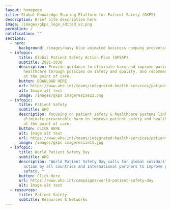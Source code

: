 ```yaml
---
layout: homepage
title: Global Knowledge Sharing Platform for Patient Safety (GKPS)
description: Brief site description here
image: /images/gkps_logo_edited_v2.png
permalink: /
notification: ""
sections:
  - hero:
      background: /images/navy blue animated business company presentation video (9).gif
  - infopic:
      title: Global Patient Safety Action Plan (GPSAP)
      subtitle: 2021-2030
      description: Provide guidance to eliminate harm and improve patient safety in
        healthcare through policies on safety and quality, and recommendations
        at the point of care.
      button: DOWNLOAD HERE
      url: https://www.who.int/teams/integrated-health-services/patient-safety/policy/global-patient-safety-action-plan
      alt: Image alt text
      image: /images/gkps imageresize22.png
  - infopic:
      title: Patient Safety
      subtitle: WHO
      description: focusing on patient safety & healthcare systems linkages to
        eliminate preventable harm to improve patient safety and health outcomes
        at the point of care.
      button: CLICK HERE
      alt: Image alt text
      url: https://www.who.int/teams/integrated-health-services/patient-safety
      image: /images/gkps imageresize11.jpg
  - infopic:
      title: World Patient Safety Day
      subtitle: WHO
      description: "World Patient Safety Day calls for global solidarity and concerted
        action by all countries and international partners to improve patient
        safety. "
      button: Click Here
      url: https://www.who.int/campaigns/world-patient-safety-day
      alt: Image alt text
  - resources:
      title: Patient Safety
      subtitle: Resources & Networks
---
```


